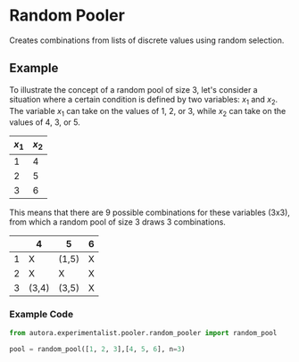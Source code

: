 # Random Pooler

Creates combinations from lists of discrete values using random selection.

## Example


To illustrate the concept of a random pool of size 3, let's consider a situation where a certain condition is defined by two variables: $x_{1}$ and $x_{2}$. The variable $x_{1}$ can take on the values of 1, 2, or 3, while $x_{2}$ can take on the values of 4, 3, or 5.

| $x_{1}$ | $x_{2}$ |
|---------|---------|
| 1       | 4       |
| 2       | 5       |
| 3       | 6       |

This means that there are 9 possible combinations for these variables (3x3), from which a random pool of size 3 draws 3 combinations.

|    | 4     | 5     | 6   |
|----|-------|-------|-----|
| 1  | X     | (1,5) | X   |
| 2  | X     | X     | X   |
| 3  | (3,4) | (3,5) | X   |

### Example Code
```python
from autora.experimentalist.pooler.random_pooler import random_pool

pool = random_pool([1, 2, 3],[4, 5, 6], n=3)
```

